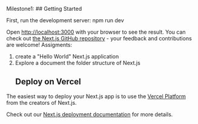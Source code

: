 Milestone1: ## Getting Started

First, run the development server:
npm run dev

Open [http://localhost:3000](http://localhost:3000) with your browser to see the result.
You can check out [the Next.js GitHub repository](https://github.com/vercel/next.js) - your feedback and contributions are welcome!
Assigments: 
1) create a "Hello World" Next.js application
2) Explore a document the folder structure of Next.js
   ## Deploy on Vercel

The easiest way to deploy your Next.js app is to use the [Vercel Platform](https://vercel.com/new?utm_medium=default-template&filter=next.js&utm_source=create-next-app&utm_campaign=create-next-app-readme) from the creators of Next.js.

Check out our [Next.js deployment documentation](https://nextjs.org/docs/app/building-your-application/deploying) for more details.
